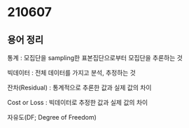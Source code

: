 # 210607

## 용어 정리

통계 : 모집단을 sampling한 표본집단으로부터 모집단을 추론하는 것

빅데이터 : 전체 데이터를 가지고 분석, 추정하는 것



잔차(Residual) : 통계적으로 추론한 값과 실제 값의 차이

Cost or Loss : 빅데이터로 추정한 값과 실제 값의 차이



자유도(DF; Degree of Freedom)

